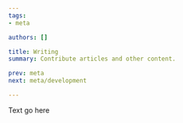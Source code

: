```yaml
---
tags:
- meta

authors: []

title: Writing
summary: Contribute articles and other content.

prev: meta
next: meta/development

---
```


<script lang="ts">

</script>

Text go here
